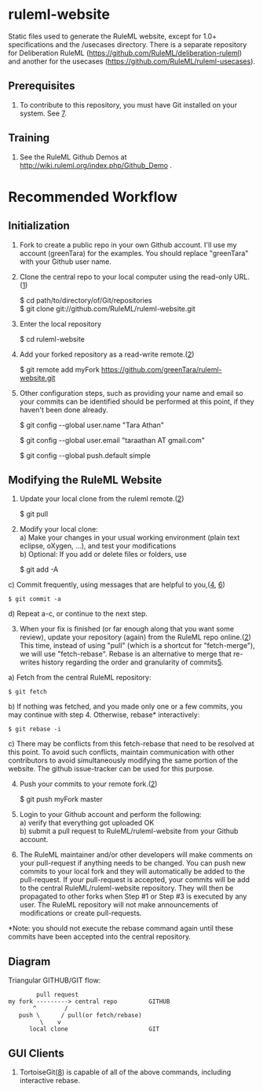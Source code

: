 ruleml-website
==============

Static files used to generate the RuleML website, except for 1.0+ specifications and the /usecases directory. 
There is a separate repository for Deliberation RuleML (https://github.com/RuleML/deliberation-ruleml) 
and another for the usecases (https://github.com/RuleML/ruleml-usecases).

Prerequisites
-------------
1. To contribute to this repository, you must have Git installed on your system. See [7].

Training
--------
1. See the RuleML Github Demos at http://wiki.ruleml.org/index.php/Github_Demo .

Recommended Workflow
====================
   
Initialization
--------------
1. Fork to create a public repo in your own Github account. 
I'll use my account (greenTara) for the examples. 
You should replace "greenTara" with your Github user name.

2. Clone the central repo to your local computer using the read-only URL.([1])

    $ cd path/to/directory/of/Git/repositories  
    $ git clone git://github.com/RuleML/ruleml-website.git
    
3. Enter the local repository

    $ cd ruleml-website
4. Add your forked repository as a read-write remote.([2])

    $ git remote add myFork https://github.com/greenTara/ruleml-website.git
    
5. Other configuration steps, such as providing your name and email so your
   commits can be identified should be performed at this point,
   if they haven't been done already.

    $ git config --global user.name "Tara Athan"
    
    $ git config --global user.email "taraathan AT gmail.com"
    
    $ git config --global push.default simple

Modifying the RuleML Website
----------------------------
1. Update your local clone from the ruleml remote.([2])

    $ git pull
        
2. Modify your local clone:  
  a) Make your changes in your usual working environment (plain text eclipse, oXygen, ...), and test your modifications  
  b) Optional: If you add or delete files or folders, use  

    $ git add -A

  c) Commit frequently, using messages that are helpful to you,([4], [6])  

    $ git commit -a
    
  d) Repeat a-c, or continue to the next step.
    
   
3. When your fix is finished (or far enough along that you want some review), 
  update your repository (again) from the RuleML repo online.([2])
  This time, instead of using "pull" (which is a shortcut for "fetch-merge"), we will use 
  "fetch-rebase".
  Rebase is an alternative to merge that re-writes history regarding the order and granularity of commits[5].

  a) Fetch from the central RuleML repository:
  
    $ git fetch
    
  b) If nothing was fetched, and you made only one or a few commits, you may continue with step 4.
   Otherwise, rebase* interactively:
   
    $ git rebase -i

  c) There may be conflicts from this fetch-rebase that need to be resolved at this point.
To avoid such conflicts, maintain communication with other contributors to avoid
simultaneously modifying the same portion of the website.
The github issue-tracker can be used for this purpose.
        
4. Push your commits to your remote fork.([2])

    $ git push myFork master
    
5. Login to your Github account and perform the following:  
  a) verify that everything got uploaded OK  
  b) submit a pull request to RuleML/ruleml-website from your Github account.  

6. The RuleML maintainer and/or other developers will make comments on your pull-request if 
anything needs to be changed.
You can push new commits to your local fork and they will automatically be added to the pull-request.
If your pull-request is accepted, your commits will be add to the central RuleML/ruleml-website repository.
They will then be propagated to other forks when Step #1 or Step #3 is 
executed by any user. The RuleML repository will not make announcements of modifications or create pull-requests.

*Note: you should not execute the rebase command again until these commits have been accepted into the central repository.

Diagram
-------

Triangular GITHUB/GIT flow:

            pull request
    my fork ---------> central repo         GITHUB
           ^        /
       push \      / pull(or fetch/rebase)
             \    v 
          local clone                       GIT

GUI Clients
-----------
1. TortoiseGit([8]) is capable of all of the above commands, including interactive rebase.

[1]:http://git-scm.com/book/en/Git-Basics-Getting-a-Git-Repository
[2]:http://git-scm.com/book/en/Git-Basics-Working-with-Remotes
[4]:http://git-scm.com/book/en/Git-Basics-Recording-Changes-to-the-Repository
[5]:http://git-scm.com/book/en/Git-Branching-Rebasing
[6]:http://git-scm.com/book/en/Getting-Started-Git-Basics
[7]:http://git-scm.com/book/en/Getting-Started-Installing-Git
[8]:http://code.google.com/p/tortoisegit/
